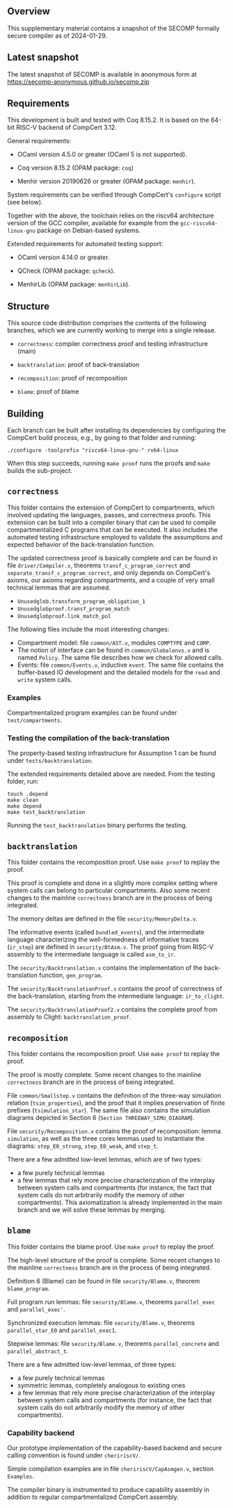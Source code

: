## Overview

This supplementary material contains a snapshot of the SECOMP formally secure
compiler as of 2024-01-29.

## Latest snapshot

The latest snapshot of SECOMP is available in anonymous form at
https://secomp-anonymous.github.io/secomp.zip

## Requirements

This development is built and tested with Coq 8.15.2. It is based on the 64-bit
RISC-V backend of CompCert 3.12.

General requirements:

 - OCaml version 4.5.0 or greater (OCaml 5 is not supported).

 - Coq version 8.15.2 (OPAM package: `coq`)

 - Menhir version 20190626 or greater (OPAM package: `menhir`).

System requirements can be verified through CompCert's `configure` script
(see below).

Together with the above, the toolchain relies on the riscv64 architecture
version of the GCC compiler, available for example from the
`gcc-riscv64-linux-gnu` package on Debian-based systems.

Extended requirements for automated testing support:

 - OCaml version 4.14.0 or greater.

 - QCheck (OPAM package: `qcheck`).

 - MenhirLib (OPAM package: `menhirLib`).

## Structure

This source code distribution comprises the contents of the following branches,
which we are currently working to merge into a single release.

 - `correctness`: compiler correctness proof and testing infrastructure (main)

 - `backtranslation`: proof of back-translation

 - `recomposition`: proof of recomposition

 - `blame`: proof of blame

## Building

Each branch can be built after installing its dependencies by configuring the
CompCert build process, e.g., by going to that folder and running:
```
./configure -toolprefix "riscv64-linux-gnu-" rv64-linux
```

When this step succeeds, running `make proof` runs the proofs and `make` builds the sub-project.

## `correctness`

This folder contains the extension of CompCert to compartments, which involved
updating the languages, passes, and correctness proofs. This extension can be
built into a compiler binary that can be used to compile compartmentalized C
programs that can be executed. It also includes the automated testing
infrastructure employed to validate the assumptions and expected behavior of the
back-translation function.

The updated correctness proof is basically complete and can be
found in file `driver/Compiler.v`, theorems
`transf_c_program_correct` and `separate_transf_c_program_correct`,
and only depends on CompCert's axioms, our axioms regarding compartments,
and a couple of very small technical lemmas that are assumed.
- `Unusedglob.transform_program_obligation_1`
- `Unusedglobproof.transf_program_match`
- `Unusedglobproof.link_match_pol`

The following files include the most interesting changes:
 - Compartment model: file `common/AST.v`, modules `COMPTYPE` and `COMP`.
 - The notion of interface can be found in `common/Globalenvs.v` and is named
 `Policy`. The same file describes how we check for allowed calls.
 - Events: file `common/Events.v`, inductive `event`. The same file contains
 the buffer-based IO development and the detailed models for the `read` and
 `write` system calls.

### Examples

Compartmentalized program examples can be found under `test/compartments`.

### Testing the compilation of the back-translation

The property-based testing infrastructure for Assumption 1 can be found under
`tests/backtranslation`.

The extended requirements detailed above are needed.
From the testing folder, run:
```
touch .depend
make clean
make depend
make test_backtranslation
```

Running the `test_backtranslation` binary performs the testing.

## `backtranslation`

This folder contains the recomposition proof. Use `make proof` to replay the proof.

This proof is complete and done in a slightly more complex setting where system calls
can belong to particular compartments. Also some recent changes to the mainline
`correctness` branch are in the process of being integrated.

The memory deltas are defined in the file `security/MemoryDelta.v`.

The informative events (called `bundled_events`), and the intermediate language
characterizing the well-formedness of informative traces (`ir_step`) are defined
in `security/BtAsm.v`. The proof going from RISC-V assembly to the intermediate
language is called `asm_to_ir`.

The `security/Backtranslation.v` contains the implementation of the
back-translation function, `gen_program`.

The `security/BacktranslationProof.v` contains the proof of correctness of the
back-translation, starting from the intermediate language: `ir_to_clight`.

The `security/BacktranslationProof2.v` contains the complete proof from assembly
to Clight: `backtranslation_proof`.

## `recomposition`

This folder contains the recomposition proof. Use `make proof` to replay the proof.

The proof is mostly complete. Some recent changes to the mainline `correctness`
branch are in the process of being integrated.

File `common/Smallstep.v` contains the definition of the three-way simulation
relation (`tsim_properties`), and the proof that it implies preservation
of finite prefixes (`tsimulation_star`). The same file also contains the
simulation diagrams depicted in Section 6 (`Section THREEWAY_SIMU_DIAGRAM`).

File `security/Recomposition.v` contains the proof of recomposition: lemma `simulation`,
as well as the three cores lemmas used to instantiate the diagrams:
`step_E0_strong`, `step_E0_weak`, and `step_t`.

There are a few admitted low-level lemmas, which are of two types:
- a few purely technical lemmas
- a few lemmas that rely more precise characterization of the interplay between
  system calls and compartments (for instance, the fact that system calls
  do not arbitrarily modify the memory of other compartments). This axiomatization
  is already implemented in the main branch and we will solve these lemmas
  by merging.

## `blame`

This folder contains the blame proof. Use `make proof` to replay the proof.

The high-level structure of the proof is complete.  Some recent changes to the
mainline `correctness` branch are in the process of being integrated.

Definition 6 (Blame) can be found in file `security/Blame.v`, theorem `blame_program`.

Full program run lemmas: file `security/Blame.v`, theorems `parallel_exec` and
`parallel_exec'`.

Synchronized execution lemmas: file `security/Blame.v`, theorems `parallel_star_E0`
and `parallel_exec1`.

Stepwise lemmas: file `security/Blame.v`, theorems `parallel_concrete` and
`parallel_abstract_t`.

There are a few admitted low-level lemmas, of three types:
- a few purely technical lemmas
- symmetric lemmas, completely analogous to existing ones
- a few lemmas that rely more precise characterization of the interplay between
  system calls and compartments (for instance, the fact that system calls
  do not arbitrarily modify the memory of other compartments).

### Capability backend

Our prototype implementation of the capability-based backend and secure calling
convention is found under `cheririscV/`.

Simple compilation examples are in file `cheririscV/CapAsmgen.v`, section
`Examples`.

The compiler binary is instrumented to produce capability assembly in addition
to regular compartmentalized CompCert assembly.
